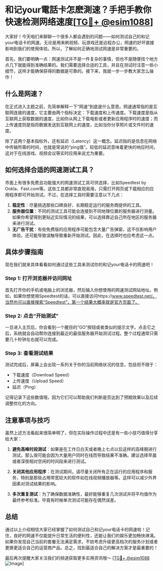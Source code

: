 # 和记your電話卡怎麽測速？手把手教你快速检测网络速度[[TG💪+ @esim1088](https://t.me/s/esim1088)]

大家好！今天咱们来聊聊一个很多人都会遇到的问题——如何测试自己的和记your电话卡的网速。无论是用来刷视频、玩游戏还是远程办公，网速的好坏直接影响到我们的使用体验。所以，了解如何正确地测试网速是非常重要的。

首先，我们要明确一点：网速测试并不是一件复杂的事情，但也不是随便找个地方点几下就能得到准确结果的。我们需要选择合适的工具，并且在测试时注意一些小细节，这样才能确保获得的数据是可靠的。接下来，我就一步一步教大家怎么操作！

## 什么是网速？

在正式进入主题之前，先简单解释一下“网速”到底是什么意思。网速通常指的是互联网连接的速度，它主要由两个指标决定：下载速度和上传速度。下载速度是指从互联网上获取数据的速度，比如你从网上下载电影或者更新应用程序时的速度；而上传速度则是指将数据发送到互联网上的速度，比如当你分享照片或文件时的速度。

除了这两个基本指标外，还有延迟（Latency）这一概念。延迟指的是信息在网络中传输所需的时间，也就是常说的“ping值”。较低的延迟意味着更快的响应时间，这对于在线游戏、视频会议等实时应用来说尤为重要。

## 如何选择合适的网速测试工具？

市面上有很多免费且功能强大的网速测试工具可供选择，比如Speedtest by Ookla、Fast.com等。这些工具都非常直观易用，只需打开网页或下载相应的应用程序即可开始测试。不过，在选择工具时需要注意以下几点：

1. **稳定性**：尽量挑选那些口碑良好、长期稳定运行的服务商提供的工具。
2. **服务器位置**：不同的测试工具可能会连接到不同地理位置的服务器进行测量。如果你希望得到更贴近实际情况的结果，可以选择靠近自己所在地区的服务器来进行测试。
3. **无广告干扰**：有些免费版的应用程序可能包含大量广告弹窗，这不仅影响用户体验，还可能导致误触导致重新开始测试。因此，在选择时也应考虑这一点。

## 具体步骤指南

现在我们就来具体看看如何通过这些工具来测试你的和记your电话卡的网速吧！

### Step 1: 打开浏览器并访问网址

首先打开你的手机或电脑上的浏览器，然后输入你想使用的网速测试网站地址。例如，如果你想使用Speedtest的话，可以直接访问https://www.speedtest.net/。当然也可以直接搜索“Speedtest”，第一个结果大概率就是官方页面了。

### Step 2: 点击“开始测试”

一旦进入主页后，你会看到一个醒目的“GO”按钮或者类似的提示文字。点击它之后，系统就会自动帮你连接到最近的最佳服务器开始测试过程。整个过程通常只需要几十秒钟左右就可以完成。

### Step 3: 查看测试结果

测试完成后，屏幕上会出现一系列关于你的当前网络状况的信息，包括但不限于：
- 下载速度（Download Speed）
- 上传速度（Upload Speed）
- 延迟（Ping）

记得记录下这些数值哦，因为它们可以帮助我们判断是否达到了预期效果以及后续调整优化的方向。

## 注意事项与技巧

虽然上述方法看起来很简单明了，但在实际操作过程中还是有一些小技巧值得分享给大家：

1. **避免高峰时段测试**：如果是在工作日白天或者晚上七点以后这样的高峰期进行测试，那么很可能会因为大量用户同时在线而导致结果不准确。建议选择早晨或者深夜相对空闲的时间段来进行测试。

2. **关闭其他应用程序**：在测试期间，请尽量关闭所有正在运行的应用程序和服务，特别是那些占用带宽较大的软件如在线视频播放器等。这样可以减少外界因素对测试结果的影响。

3. **多次重复测试**：为了确保数据准确性，最好能够重复几次测试并将平均值作为最终参考标准。毕竟有时候单次测试可能存在偶然误差。

## 总结

通过以上介绍相信大家已经掌握了如何测试自己和记your电话卡的网速啦！记住，良好的网速不仅能提升日常生活的便利性，还能让我们的娱乐更加畅快淋漓。如果你发现自己当前的套餐无法满足需求，不妨考虑升级更高档次的服务计划或者更换更适合自己的运营商产品。总之，找到最适合自己的解决方案才是最重要的！

最后再次提醒大家关注我们的频道获取更多实用资讯哦～ [[TG💪+ @esim1088](https://t.me/s/esim1088) ![Image](https://i.postimg.cc/4NQfJmqS/Snipaste-2025-05-13-00-14-12.png)]